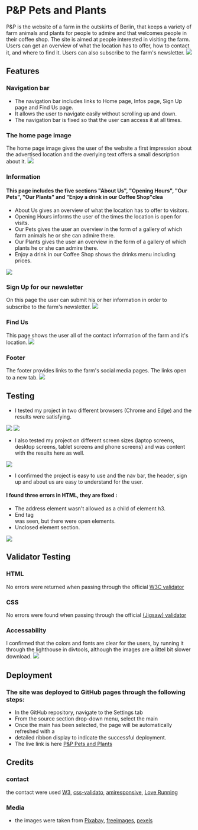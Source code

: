 # P&P Pets and Plants

 P&P is the website of a farm in the outskirts of Berlin, that keeps a variety of farm animals and plants for people to admire and that welcomes people in their coffee shop. The site is aimed at people interested in visiting the farm. Users can get an overview of what the location has to offer, how to contact it, and where to find it. Users can also subscribe to the farm's newsletter. 
<img src="assets/images/pic1.jpg">

## Features

### Navigation bar

- The navigation bar includes links to Home page, Infos page, Sign Up page and Find Us page.
- It allows the user to navigate easily without scrolling up and down. 
- The navigation bar is fixed so that the user can access it at all times. 

### The home page image

 The home page image gives the user of the website a first impression about the advertised location and the overlying text offers a small description about it. 
<img src="assets/images/pic2.jpg">

### Information

#### This page includes the five sections "About Us", "Opening Hours", "Our Pets", "Our Plants" and "Enjoy a drink in our Coffee Shop"clea

- About Us gives an overview of what the location has to offer to visitors.
- Opening Hours informs the user of the times the location is open for visits.
- Our Pets gives the user an overview in the form of a gallery of which farm animals he or she can admire there.
- Our Plants gives the user an overview in the form of a gallery of which plants he or she can admire there.
- Enjoy a drink in our Coffee Shop shows the drinks menu including prices.
<img src="assets/images/capture5.jpg">

### Sign Up for our newsletter

 On this page the user can submit his or her information in order to subscribe to the farm's newsletter. 
<img src="assets/images/capture6.jpg">

### Find Us

 This page shows the user all of the contact information of the farm and it's location.
<img src="assets/images/findus.jpg">

### Footer

 The footer provides links to the farm's social media pages. The links open to a new tab. 
<img src="assets/images/cpture7.jpg">

## Testing

- I tested my project in two different browsers (Chrome and Edge) and the results were satisfying.

<img src="assets/images/broe.jpg"> <img src="assets/images/broc.jpg">

- I also tested my project on different screen sizes (laptop screens, desktop screens, tablet screens and phone screens) and was content with the results here as well.
<img src="assets/images/size.screen.jpg">

- I confirmed the project is easy to use and the nav bar, the header, sign up and about us are easy to understand for the user. 

#### I found three errors in HTML, they are fixed :

- The address element wasn't allowed as a child of element h3.
- End tag <main> was seen, but there were open elements.
- Unclosed element section.

<img src="assets/images/capture2.jpg">

## Validator Testing

### HTML 
 No errors were returned when passing through the official [W3C validator](https://validator.w3.org/nu/?doc=https%3A%2F%2Fchristianalamassi.github.io%2FFirstProjectGitpod%2F)

### CSS
No errors were found when passing through the official [(Jigsaw) validator](https://jigsaw.w3.org/css-validator/validator?uri=https%3A%2F%2Fchristianalamassi.github.io%2FFirstProjectGitpod%2F&profile=css3svg&usermedium=all&warning=1&vextwarning=&lang=en)

### Accessability

 I confirmed that the colors and fonts are clear for the users, by running it through the lighthouse in divtools, although the images are a littel bit slower download.
<img src="assets/images/capture0.jpg">

## Deployment

### The site was deployed to GitHub pages through the following steps:
- In the GitHub repository, navigate to the Settings tab
- From the source section drop-down menu, select the main
- Once the main has been selected, the page will be automatically refreshed with a 
- detailed ribbon display to indicate the successful deployment.
- The live link is here [P&P Pets and Plants](https://christianalamassi.github.io/FirstProjectGitpod/)

## Credits

### contact
the contact were used [W3](https://validator.w3.org/#validate_by_input), [css-validato](https://jigsaw.w3.org/css-validator/), [amiresponsive](https://ui.dev/amiresponsive), [Love Running](https://learn.codeinstitute.net/courses/course-v1:CodeInstitute+CSSE_PAGPPF+2021_Q2/courseware/66cf361c769a41d496f5001fae6f9be7/3b5cd5dc8313462aa5975a3c9b9a1a3c/)

### Media
- the images were taken from [Pixabay](https://pixabay.com/), [freeimages](https://www.freeimages.com/), [pexels](https://www.pexels.com/search/farm%20with%20kids/)